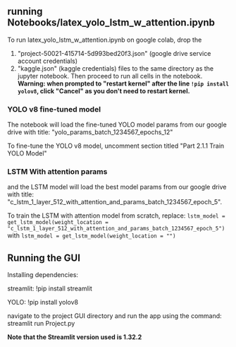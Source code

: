 ## running Notebooks/latex_yolo_lstm_w_attention.ipynb
To run latex_yolo_lstm_w_attention.ipynb on google colab, drop the 
1. "project-50021-415714-5d993bed20f3.json" (google drive service account credentials)
2. "kaggle.json" (kaggle credentials)
files to the same directory as the jupyter notebook. Then proceed to run all cells in the notebook. 
**Warning: when prompted to "restart kernel" after the line `!pip install yolov8`, click "Cancel" as you don't need to restart kernel.** 
### YOLO v8 fine-tuned model
The notebook will load the fine-tuned YOLO model params from our google drive with title:
"yolo_params_batch_1234567_epochs_12"

To fine-tune the YOLO v8 model, uncomment section titled "Part 2.1.1 Train YOLO Model"
### LSTM With attention params
and the LSTM model will load the best model params from our google drive with title: 
"c_lstm_1_layer_512_with_attention_and_params_batch_1234567_epoch_5". 

To train the LSTM with attention model from scratch, replace:
`lstm_model = get_lstm_model(weight_location = "c_lstm_1_layer_512_with_attention_and_params_batch_1234567_epoch_5")`
with
`lstm_model = get_lstm_model(weight_location = "")`

## Running the GUI
Installing dependencies:

streamlit:
!pip install streamlit

YOLO:
!pip install yolov8

navigate to the project GUI directory and run the app using the command:
streamlit run Project.py

**Note that the Streamlit version used is 1.32.2**
